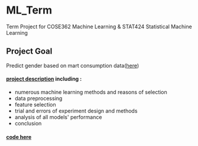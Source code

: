 # ML_Term
Term Project for COSE362 Machine Learning & STAT424 Statistical Machine Learning

## Project Goal
Predict gender based on mart consumption data([here](./mart2.csv))

#### [project description](./Term%20Project.pdf) including :
- numerous machine learning methods and reasons of selection
- data preprocessing
- feature selection
- trial and errors of experiment design and methods
- analysis of all models' performance
- conclusion

#### [code here](./Term%20Project.ipynb)
